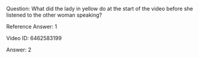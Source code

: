 Question: What did the lady in yellow do at the start of the video before she listened to the other woman speaking?

Reference Answer: 1

Video ID: 6462583199

Answer: 2

